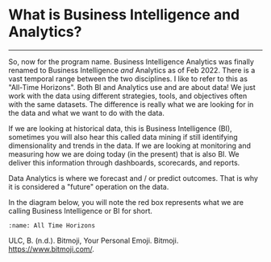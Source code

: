 <!-- #region -->
# What is Business Intelligence and Analytics?
---

So, now for the program name. Business Intelligence Analytics was finally renamed to Business Intelligence *and* Analytics as of Feb 2022. There is a vast temporal range between the two disciplines. I like to refer to this as "All-Time Horizons". Both BI and Analytics use and are about data! We just work with the data using different strategies, tools, and objectives often with the same datasets. The difference is really what we are looking for in the data and what we want to do with the data.  

If we are looking at historical data, this is Business Intelligence (BI), sometimes you will also hear this called data mining if still identifying dimensionality and trends in the data. If we are looking at monitoring and measuring how we are doing today (in the present) that is also BI. We deliver this information through dashboards, scorecards, and reports.  

Data Analytics is where we forecast and / or predict outcomes. That is why it is considered a "future" operation on the data.  


In the diagram below, you will note the red box represents what we are calling Business Intelligence or BI for short.

<!-- #endregion -->

``` {figure} ./images/BIA1bg.png
:name: All Time Horizons
```


ULC, B. (n.d.). Bitmoji, Your Personal Emoji. Bitmoji. https://www.bitmoji.com/.
